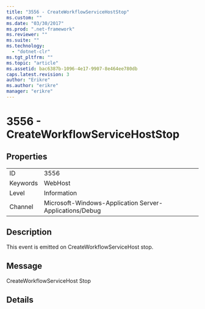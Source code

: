 ```yaml
---
title: "3556 - CreateWorkflowServiceHostStop"
ms.custom: ""
ms.date: "03/30/2017"
ms.prod: ".net-framework"
ms.reviewer: ""
ms.suite: ""
ms.technology: 
  - "dotnet-clr"
ms.tgt_pltfrm: ""
ms.topic: "article"
ms.assetid: bac6387b-1096-4e17-9907-8e464ee780db
caps.latest.revision: 3
author: "Erikre"
ms.author: "erikre"
manager: "erikre"
---
```

# 3556 - CreateWorkflowServiceHostStop
## Properties  
  
|||  
|-|-|  
|ID|3556|  
|Keywords|WebHost|  
|Level|Information|  
|Channel|Microsoft-Windows-Application Server-Applications/Debug|  
  
## Description  
 This event is emitted on CreateWorkflowServiceHost stop.  
  
## Message  
 CreateWorkflowServiceHost Stop  
  
## Details

